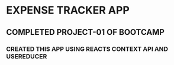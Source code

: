 # EXPENSE TRACKER APP 

## COMPLETED PROJECT-01 OF BOOTCAMP

### CREATED THIS APP USING REACTS CONTEXT API AND USEREDUCER